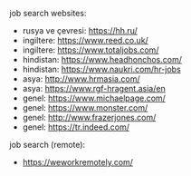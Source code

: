 job search websites:

- rusya ve çevresi: https://hh.ru/
- ingiltere: https://www.reed.co.uk/
- ingiltere: https://www.totaljobs.com/
- hindistan: https://www.headhonchos.com/
- hindistan: https://www.naukri.com/hr-jobs
- asya: http://www.hrmasia.com/
- asya: https://www.rgf-hragent.asia/en
- genel: https://www.michaelpage.com/
- genel: https://www.monster.com/
- genel: http://www.frazerjones.com/
- genel: https://tr.indeed.com/

job search (remote):
- https://weworkremotely.com/
